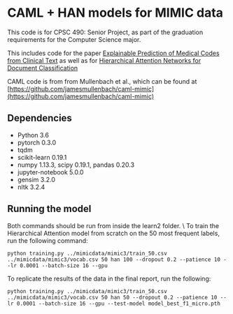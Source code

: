 # CAML + HAN models for MIMIC data

This code is for CPSC 490: Senior Project, as part of the graduation requirements for the Computer Science major.

This includes code for the paper [Explainable Prediction of Medical Codes from Clinical Text](https://arxiv.org/abs/1802.05695) as well as for [Hierarchical Attention Networks for Document Classification](https://www.aclweb.org/anthology/N16-1174)

CAML code is from from Mullenbach et al., which can be found at [https://github.com/jamesmullenbach/caml-mimic](https://github.com/jamesmullenbach/caml-mimic) 


## Dependencies
* Python 3.6
* pytorch 0.3.0
* tqdm
* scikit-learn 0.19.1
* numpy 1.13.3, scipy 0.19.1, pandas 0.20.3
* jupyter-notebook 5.0.0
* gensim 3.2.0
* nltk 3.2.4

## Running the model
Both commands should be run from inside the learn2 folder. \\
To train the Hierarchical Attention model from scratch on the 50 most frequent labels, run the following command:
```
python training.py ../mimicdata/mimic3/train_50.csv ../mimicdata/mimic3/vocab.csv 50 han 100 --dropout 0.2 --patience 10 --lr 0.0001 --batch-size 16 --gpu
```
To replicate the results of the data in the final report, run the following:
```
python training.py ../mimicdata/mimic3/train_50.csv ../mimicdata/mimic3/vocab.csv 50 han 50 --dropout 0.2 --patience 10 --lr 0.0001 --batch-size 16 --gpu --test-model model_best_f1_micro.pth
```


